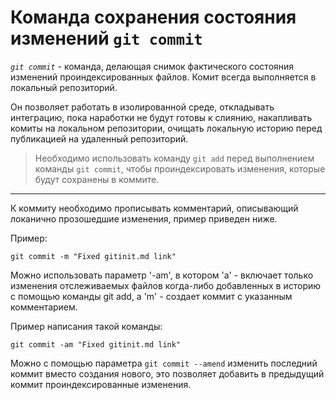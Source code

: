 # **Команда сохранения состояния изменений `git commit`**

_`git commit`_ - команда, делающая снимок фактического состояния изменений проиндексированных файлов. Комит всегда выполняется в локальный репозиторий.

Он позволяет работать в изолированной среде, откладывать интеграцию, пока наработки не будут готовы к слиянию, накапливать комиты на локальном репозитории, очищать локальную историю перед публикацией на удаленный репозиторий. 

> Необходимо использовать команду `git add` перед выполнением команды `git commit`, чтобы проиндексировать изменения, которые будут сохранены в коммите. 

---

К коммиту необходимо прописывать комментарий, описывающий локанично прозошедшие изменения, пример приведен ниже.

Пример:
```
git commit -m "Fixed gitinit.md link"
```

Можно использовать параметр '-am', в котором 'a' - включает только изменения отслеживаемых файлов когда-либо добавленных в историю с помощью команды git add, а 'm' - создает коммит с указанным комментарием.

Пример написания такой команды:

```
git commit -аm "Fixed gitinit.md link"
```
Можно с помощью параметра `git commit --amend` изменить последний коммит вместо создания нового, это позволяет добавить в предыдущий коммит проиндексированные изменения.
